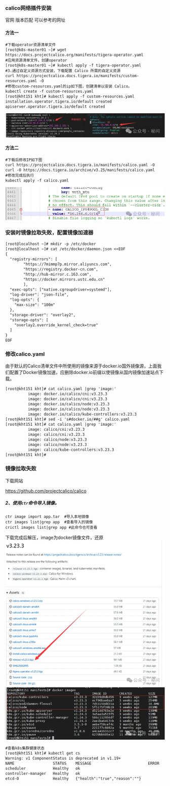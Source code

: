 ### calico网络插件安装

官网
版本匹配
可以参考的网址

#### 方法一

```
#下载operator资源清单文件
[root@k8s-master01 ~]# wget https://docs.projectcalico.org/manifests/tigera-operator.yaml
#应用资源清单文件，创建operator
[root@k8s-master01 ~]# kubectl apply -f tigera-operator.yaml
#3.通过自定义资源方式安装，下载配置 Calico 所需的自定义资源
curl https://projectcalico.docs.tigera.io/manifests/custom-resources.yaml -O
#修改custom-resources.yaml的ip如下图，创建清单以安装 Calico。
kubectl create -f custom-resources.yaml
[root@kht151 kht]# kubectl apply -f custom-resources.yaml
installation.operator.tigera.io/default created
apiserver.operator.tigera.io/default created
```

![图片](assets/640-1725409540355-22.webp)

#### 方法二

```
#下载后修改IP如下图
curl https://projectcalico.docs.tigera.io/manifests/calico.yaml -O
curl -O https://docs.tigera.io/archive/v3.25/manifests/calico.yaml
#修改完成后执行
kubectl apply -f calico.yaml
```

![图片](assets/640-1725409540356-23.webp)

### 安装时镜像拉取失败，配置镜像加速器

```
[root@localhost ~]# mkdir -p /etc/docker 
[root@localhost ~]# cat /etc/docker/daemon.json <<EOF
{
  "registry-mirrors": [
        "https://7mimmp7p.mirror.aliyuncs.com",
        "https://registry.docker-cn.com",
        "http://hub-mirror.c.163.com",
        "https://docker.mirrors.ustc.edu.cn"
        ],
  "exec-opts": ["native.cgroupdriver=systemd"],
  "log-driver": "json-file",
  "log-opts": {
    "max-size": "100m"
  },
  "storage-driver": "overlay2",
  "storage-opts": [
    "overlay2.override_kernel_check=true"
  ]
}
EOF
```

### 修改calico.yaml

由于默认的Calico清单文件中所使用的镜像来源于docker.io国外镜像源，上面我们配置了Docker镜像加速，应删除docker.io前缀以使镜像从国内镜像加速站点下载。

```
[root@kht151 kht]# cat calico.yaml |grep 'image:'
          image: docker.io/calico/cni:v3.23.3
          image: docker.io/calico/cni:v3.23.3
          image: docker.io/calico/node:v3.23.3
          image: docker.io/calico/node:v3.23.3
          image: docker.io/calico/kube-controllers:v3.23.3
[root@kht151 kht]# sed -i 's#docker.io/##g' calico.yaml
[root@kht151 kht]# cat calico.yaml |grep 'image:'
          image: calico/cni:v3.23.3
          image: calico/cni:v3.23.3
          image: calico/node:v3.23.3
          image: calico/node:v3.23.3
          image: calico/kube-controllers:v3.23.3
[root@kht151 kht]#
```

### 镜像拉取失败

下载网站

https://github.com/projectcalico/calico

##### 2、使用`ctr`命令导入镜像。

```shell
ctr image import app.tar  #导入本地镜像
ctr images list|grep app  #查看导入的镜像
crictl images list|grep app #此命令也可查看
```

下载完成后解压，image为docker镜像文件，还原
![图片](assets/640-1725409540356-24.webp)
![图片](assets/640-1725409540356-25.webp)

```
#查看k8s集群健康状态
[root@kht151 kht]# kubectl get cs
Warning: v1 ComponentStatus is deprecated in v1.19+
NAME                 STATUS    MESSAGE                         ERROR
scheduler            Healthy   ok
controller-manager   Healthy   ok
etcd-0               Healthy   {"health":"true","reason":""}
```